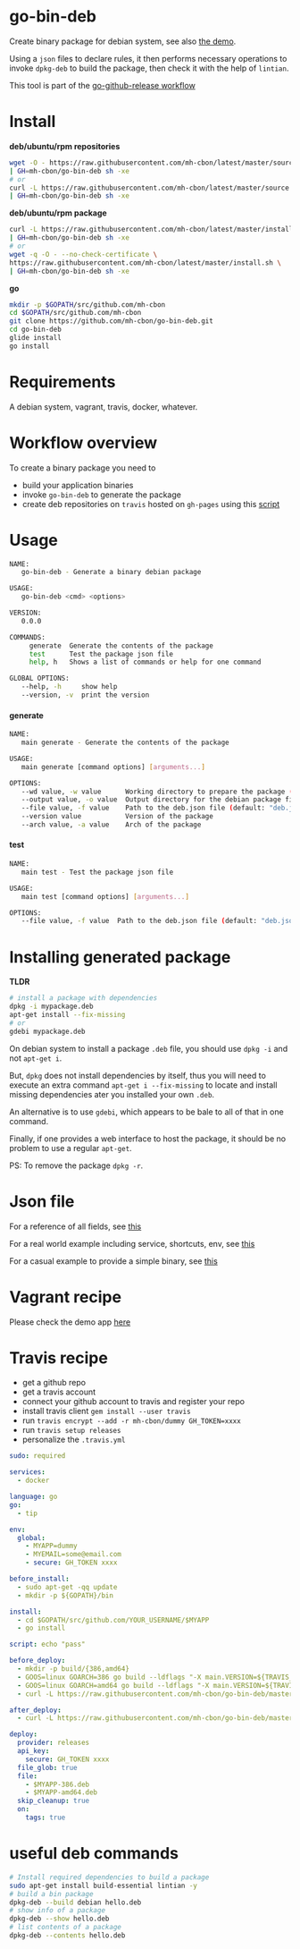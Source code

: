 # go-bin-deb

Create binary package for debian system, see also [the demo](demo/).

Using a `json` files to declare rules, it then performs necessary operations to invoke `dpkg-deb` to build the package, then check it with the help of `lintian`.

This tool is part of the [go-github-release workflow](https://github.com/mh-cbon/go-github-release)

# Install

__deb/ubuntu/rpm repositories__

```sh
wget -O - https://raw.githubusercontent.com/mh-cbon/latest/master/source.sh \
| GH=mh-cbon/go-bin-deb sh -xe
# or
curl -L https://raw.githubusercontent.com/mh-cbon/latest/master/source.sh \
| GH=mh-cbon/go-bin-deb sh -xe
```

__deb/ubuntu/rpm package__

```sh
curl -L https://raw.githubusercontent.com/mh-cbon/latest/master/install.sh \
| GH=mh-cbon/go-bin-deb sh -xe
# or
wget -q -O - --no-check-certificate \
https://raw.githubusercontent.com/mh-cbon/latest/master/install.sh \
| GH=mh-cbon/go-bin-deb sh -xe
```

__go__

```sh
mkdir -p $GOPATH/src/github.com/mh-cbon
cd $GOPATH/src/github.com/mh-cbon
git clone https://github.com/mh-cbon/go-bin-deb.git
cd go-bin-deb
glide install
go install
```

# Requirements

A debian system, vagrant, travis, docker, whatever.

# Workflow overview

To create a binary package you need to

- build your application binaries
- invoke `go-bin-deb` to generate the package
- create deb repositories on `travis` hosted on `gh-pages` using this [script](setup-repository.sh)

# Usage

```sh
NAME:
   go-bin-deb - Generate a binary debian package

USAGE:
   go-bin-deb <cmd> <options>

VERSION:
   0.0.0

COMMANDS:
     generate  Generate the contents of the package
     test      Test the package json file
     help, h   Shows a list of commands or help for one command

GLOBAL OPTIONS:
   --help, -h     show help
   --version, -v  print the version
```

#### generate

```sh
NAME:
   main generate - Generate the contents of the package

USAGE:
   main generate [command options] [arguments...]

OPTIONS:
   --wd value, -w value      Working directory to prepare the package (default: "pkg-build")
   --output value, -o value  Output directory for the debian package files
   --file value, -f value    Path to the deb.json file (default: "deb.json")
   --version value           Version of the package
   --arch value, -a value    Arch of the package
```

#### test

```sh
NAME:
   main test - Test the package json file

USAGE:
   main test [command options] [arguments...]

OPTIONS:
   --file value, -f value  Path to the deb.json file (default: "deb.json")
```

# Installing generated package

__TLDR__

```sh
# install a package with dependencies
dpkg -i mypackage.deb
apt-get install --fix-missing
# or
gdebi mypackage.deb
```

On debian system to install a package `.deb` file, you should use `dpkg -i` and not `apt-get i`.

But, `dpkg` does not install dependencies by itself, thus you will need to execute an extra command
`apt-get i --fix-missing` to locate and install missing dependencies ater you installed your own `.deb`.

An alternative is to use `gdebi`, which appears to be bale to all of that in one command.

Finally, if one provides a web interface to host the package, it should be no problem to use a regular `apt-get`.

PS: To remove the package `dpkg -r`.

# Json file

For a reference of all fields, see [this](deb-example.json)

For a real world example including service, shortcuts, env, see [this](demo/deb.json)

For a casual example to provide a simple binary, see [this](deb.json)

# Vagrant recipe

Please check the demo app [here](demo/)

# Travis recipe

- get a github repo
- get a travis account
- connect your github account to travis and register your repo
- install travis client `gem install --user travis`
- run `travis encrypt --add -r mh-cbon/dummy GH_TOKEN=xxxx`
- run `travis setup releases`
- personalize the `.travis.yml`

```yml
sudo: required

services:
  - docker

language: go
go:
  - tip

env:
  global:
    - MYAPP=dummy
    - MYEMAIL=some@email.com
    - secure: GH_TOKEN xxxx

before_install:
  - sudo apt-get -qq update
  - mkdir -p ${GOPATH}/bin

install:
  - cd $GOPATH/src/github.com/YOUR_USERNAME/$MYAPP
  - go install

script: echo "pass"

before_deploy:
  - mkdir -p build/{386,amd64}
  - GOOS=linux GOARCH=386 go build --ldflags "-X main.VERSION=${TRAVIS_TAG}" -o build/386/$MYAPP main.go
  - GOOS=linux GOARCH=amd64 go build --ldflags "-X main.VERSION=${TRAVIS_TAG}" -o build/amd64/$MYAPP main.go
  - curl -L https://raw.githubusercontent.com/mh-cbon/go-bin-deb/master/create-pkg.sh | GH=YOUR_USERNAME/$MYAPP sh -xe

after_deploy:
  - curl -L https://raw.githubusercontent.com/mh-cbon/go-bin-deb/master/setup-repository.sh | GH=YOUR_USERNAME/$MYAPP EMAIL=$MYEMAIL sh -xe

deploy:
  provider: releases
  api_key:
    secure: GH_TOKEN xxxx
  file_glob: true
  file:
    - $MYAPP-386.deb
    - $MYAPP-amd64.deb
  skip_cleanup: true
  on:
    tags: true
```

# useful deb commands

```sh
# Install required dependencies to build a package
sudo apt-get install build-essential lintian -y
# build a bin package
dpkg-deb --build debian hello.deb
# show info of a package
dpkg-deb --show hello.deb
# list contents of a package
dpkg-deb --contents hello.deb
```
